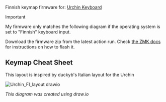 Finnish keymap firmware for: [Urchin Keyboard](https://github.com/duckyb/urchin)

> [!IMPORTANT]
> My firmware only matches the following diagram if the operating system is set to "Finnish" keyboard input.

Download the firmware zip from the latest action run. Check [the ZMK docs](https://zmk.dev/docs/user-setup#installing-the-firmware) for instructions on how to flash it.

## Keymap Cheat Sheet

This layout is inspired by duckyb's Italian layout for the Urchin
  
![Urchin_FI_layout drawio](https://github.com/user-attachments/assets/06ffd9a6-0d84-41e1-8240-2e509c1d86de)



</div>

*This diagram was created using draw.io*
